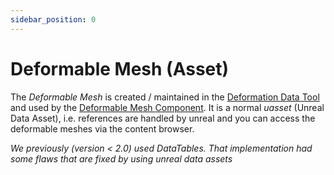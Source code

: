 ```yaml
---
sidebar_position: 0
---
```


# Deformable Mesh (Asset)

The *Deformable Mesh* is created / maintained in the [Deformation Data Tool](../mesh-tool/overview.md) and used by the [Deformable Mesh Component](../mesh-component/overview.md). It is a normal *uasset* (Unreal Data Asset), i.e. references are handled by unreal and you can access the deformable meshes via the content browser.

*We previously (version < 2.0) used DataTables. That implementation had some flaws that are fixed by using unreal data assets*